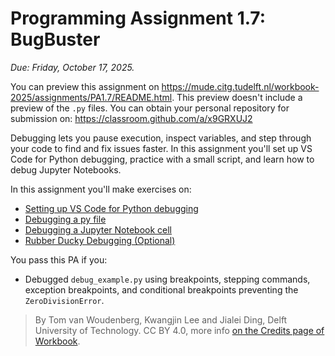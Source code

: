 # Programming Assignment 1.7: BugBuster

*Due: Friday, October 17, 2025.*

You can preview this assignment on https://mude.citg.tudelft.nl/workbook-2025/assignments/PA1.7/README.html. This preview doesn't include a preview of the `.py` files. You can obtain your personal repository for submission on: https://classroom.github.com/a/x9GRXUJ2

Debugging lets you pause execution, inspect variables, and step through your code to find and fix issues faster. In this assignment you'll set up VS Code for Python debugging, practice with a small script, and learn how to debug Jupyter Notebooks.

In this assignment you'll make exercises on:
- [Setting up VS Code for Python debugging](1_setup_debug.md)
- [Debugging a py file](2_debug_py_file.md)
- [Debugging a Jupyter Notebook cell](3_debug_notebook.ipynb)
- [Rubber Ducky Debugging (Optional)](4_rubber_ducky.ipynb) 

You pass this PA if you:
- Debugged `debug_example.py` using breakpoints, stepping commands, exception breakpoints, and conditional breakpoints preventing the `ZeroDivisionError`.

> By Tom van Woudenberg, Kwangjin Lee and Jialei Ding, Delft University of Technology. CC BY 4.0, more info [on the Credits page of Workbook](https://mude.citg.tudelft.nl/workbook-2025/credits.html).
